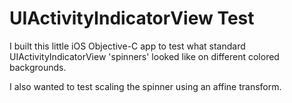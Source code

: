UIActivityIndicatorView Test
============================

I built this little iOS Objective-C app to test what standard UIActivityIndicatorView 'spinners' looked like on different colored backgrounds.

I also wanted to test scaling the spinner using an affine transform.
